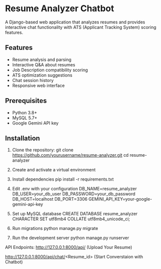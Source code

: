 # Resume Analyzer Chatbot

A Django-based web application that analyzes resumes and provides interactive chat functionality with ATS (Applicant Tracking System) scoring features.

## Features

- Resume analysis and parsing
- Interactive Q&A about resumes
- Job Description compatibility scoring
- ATS optimization suggestions
- Chat session history
- Responsive web interface

## Prerequisites

- Python 3.8+
- MySQL 5.7+
- Google Gemini API key

## Installation

1. Clone the repository:
   git clone https://github.com/yourusername/resume-analyzer.git
   cd resume-analyzer

2. Create and activate a virtual environment
3. Install dependencies
        pip install -r requirements.txt

4. Edit .env with your configuration
        DB_NAME=resume_analyzer
        DB_USER=your_db_user
        DB_PASSWORD=your_db_password
        DB_HOST=localhost
        DB_PORT=3306
        GEMINI_API_KEY=your-google-gemini-api-key

5. Set up MySQL database
        CREATE DATABASE resume_analyzer CHARACTER SET utf8mb4 COLLATE utf8mb4_unicode_ci;

6. Run migrations 
        python manage.py migrate

7. Run the development server
        python manage.py runserver

API Endpoints:
http://127.0.0.1:8000/api/ (Upload Your Resume)

http://127.0.0.1:8000/api/chat/<Resume_id> (Start Converstaion with Chatbot)
